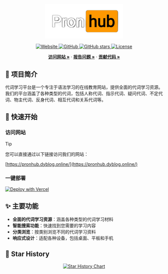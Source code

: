 <p align="center">
  <a href="https://pronhub.dyblog.online/">
    <img src="logo.png" alt="代词学习平台" width="250">
  </a>
</p>

<p align="center">
  <a href="https://pronhub.dyblog.online/" target="_blank">
    <img src="https://img.shields.io/badge/Website-Online-brightgreen" alt="Website">
  </a>
  <a href="https://github.com/darkmatter2048/pronhub" target="_blank">
    <img src="https://img.shields.io/badge/GitHub-Repository-blue" alt="GitHub">
  </a>
  <a href="https://github.com/darkmatter2048/pronhub/stargazers" target="_blank">
    <img src="https://img.shields.io/github/stars/darkmatter2048/pronhub?style=social" alt="GitHub stars">
  </a>
  <a href="https://github.com/darkmatter2048/pronhub/blob/main/LICENSE" target="_blank">
    <img src="https://img.shields.io/github/license/darkmatter2048/pronhub" alt="License">
  </a>
</p>

<p align="center">
  <a href="https://pronhub.dyblog.online/"><strong>访问网站 »</strong></a>
  ·
  <a href="https://github.com/darkmatter2048/pronhub/issues"><strong>报告问题 »</strong></a>
  ·
  <a href="https://github.com/darkmatter2048/pronhub/pulls"><strong>贡献代码 »</strong></a>
</p>

## 📝 项目简介

代词学习平台是一个专注于语法学习的在线教育网站，提供全面的代词学习资源。我们的平台涵盖了各种类型的代词，包括人称代词、指示代词、疑问代词、不定代词、物主代词、反身代词、相互代词和关系代词等。

## 🚀 快速开始

### 访问网站

> [!TIP]
>您可以直接通过以下链接访问我们的网站：
>
>[https://pronhub.dyblog.online/](https://pronhub.dyblog.online/)

### 一键部署

[![Deploy with Vercel](https://vercel.com/button)](https://vercel.com/import/project?template=https://github.com/darkmatter2048/pronhub)


## ✨ 主要功能

- **全面的代词学习资源**：涵盖各种类型的代词学习材料
- **智能搜索功能**：快速找到您需要的学习内容
- **分类浏览**：按类别浏览不同的代词学习资料
- **响应式设计**：适配各种设备，包括桌面、平板和手机

## 🌟 Star History

<p align="center">
  <a href="https://star-history.com/#darkmatter2048/pronhub&Date">
    <img src="https://api.star-history.com/svg?repos=darkmatter2048/pronhub&type=Date" alt="Star History Chart">
  </a>
</p>
